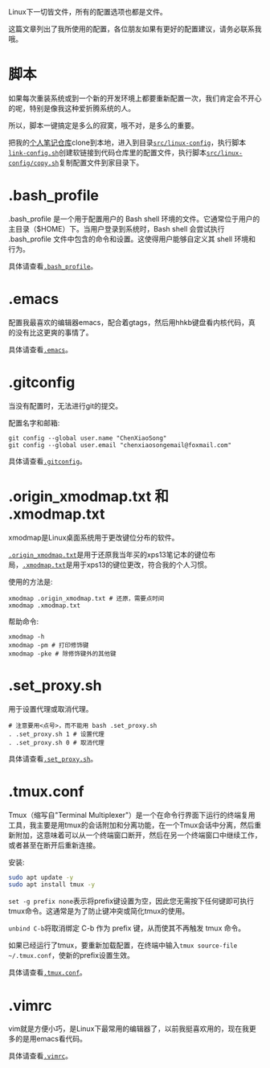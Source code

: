Linux下一切皆文件，所有的配置选项也都是文件。

这篇文章列出了我所使用的配置，各位朋友如果有更好的配置建议，请务必联系我哦。

# 脚本

如果每次重装系统或到一个新的开发环境上都要重新配置一次，我们肯定会不开心的呢，特别是像我这种爱折腾系统的人。

所以，脚本一键搞定是多么的寂寞，哦不对，是多么的重要。

把我的[个人笔记仓库](https://gitee.com/chenxiaosonggitee/blog)clone到本地，进入到目录[`src/linux-config`](https://gitee.com/chenxiaosonggitee/blog/tree/master/src/linux-config)，执行脚本[`link-config.sh`](https://gitee.com/chenxiaosonggitee/blog/blob/master/src/linux-config/link-config.sh)创建软链接到代码仓库里的配置文件，执行脚本[`src/linux-config/copy.sh`](https://gitee.com/chenxiaosonggitee/blog/blob/master/src/linux-config/copy.sh)复制配置文件到家目录下。

# .bash_profile

.bash_profile 是一个用于配置用户的 Bash shell 环境的文件。它通常位于用户的主目录（$HOME）下。当用户登录到系统时，Bash shell 会尝试执行 .bash_profile 文件中包含的命令和设置。这使得用户能够自定义其 shell 环境和行为。

具体请查看[`.bash_profile`](https://gitee.com/chenxiaosonggitee/blog/blob/master/src/linux-config/config-files/bash_profile)。

# .emacs

配置我最喜欢的编辑器emacs，配合着gtags，然后用hhkb键盘看内核代码，真的没有比这更爽的事情了。

具体请查看[`.emacs`](https://gitee.com/chenxiaosonggitee/blog/blob/master/src/linux-config/config-files/emacs)。

# .gitconfig

当没有配置时，无法进行git的提交。

配置名字和邮箱:
```shell
git config --global user.name "ChenXiaoSong"
git config --global user.email "chenxiaosongemail@foxmail.com"
```

具体请查看[`.gitconfig`](https://gitee.com/chenxiaosonggitee/blog/blob/master/src/linux-config/config-files/gitconfig)。

# .origin_xmodmap.txt 和 .xmodmap.txt

xmodmap是Linux桌面系统用于更改键位分布的软件。

[`.origin_xmodmap.txt`](https://gitee.com/chenxiaosonggitee/blog/blob/master/src/linux-config/config-files/origin_xmodmap.txt)是用于还原我当年买的xps13笔记本的键位布局，[`.xmodmap.txt`](https://gitee.com/chenxiaosonggitee/blog/blob/master/src/linux-config/config-files/xmodmap.txt)是用于xps13的键位更改，符合我的个人习惯。

使用的方法是:
```shell
xmodmap .origin_xmodmap.txt # 还原，需要点时间
xmodmap .xmodmap.txt
```

帮助命令:
```shell
xmodmap -h
xmodmap -pm # 打印修饰键
xmodmap -pke # 除修饰键外的其他键
```

# .set_proxy.sh

用于设置代理或取消代理。

```shell
# 注意要用<点号>，而不能用 bash .set_proxy.sh
. .set_proxy.sh 1 # 设置代理
. .set_proxy.sh 0 # 取消代理
```

具体请查看[`.set_proxy.sh`](https://gitee.com/chenxiaosonggitee/blog/blob/master/src/linux-config/config-files/set_proxy.sh)。

# .tmux.conf

Tmux（缩写自"Terminal Multiplexer"）是一个在命令行界面下运行的终端复用工具，我主要是用tmux的会话附加和分离功能，在一个Tmux会话中分离，然后重新附加，这意味着可以从一个终端窗口断开，然后在另一个终端窗口中继续工作，或者甚至在断开后重新连接。

安装:
```sh
sudo apt update -y
sudo apt install tmux -y
```

`set -g prefix none`表示将prefix键设置为空，因此您无需按下任何键即可执行tmux命令。这通常是为了防止键冲突或简化tmux的使用。

`unbind C-b`将取消绑定 C-b 作为 prefix 键，从而使其不再触发 tmux 命令。

如果已经运行了tmux，要重新加载配置，在终端中输入`tmux source-file ~/.tmux.conf`，使新的prefix设置生效。

具体请查看[`.tmux.conf`](https://gitee.com/chenxiaosonggitee/blog/blob/master/src/linux-config/config-files/tmux.conf)。

# .vimrc

vim就是方便小巧，是Linux下最常用的编辑器了，以前我挺喜欢用的，现在我更多的是用emacs看代码。

具体请查看[`.vimrc`](https://gitee.com/chenxiaosonggitee/blog/blob/master/src/linux-config/config-files/vimrc)。
